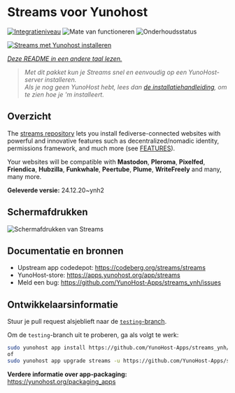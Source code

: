 <!--
NB: Deze README is automatisch gegenereerd door <https://github.com/YunoHost/apps/tree/master/tools/readme_generator>
Hij mag NIET handmatig aangepast worden.
-->

# Streams voor Yunohost

[![Integratieniveau](https://apps.yunohost.org/badge/integration/streams)](https://ci-apps.yunohost.org/ci/apps/streams/)
![Mate van functioneren](https://apps.yunohost.org/badge/state/streams)
![Onderhoudsstatus](https://apps.yunohost.org/badge/maintained/streams)

[![Streams met Yunohost installeren](https://install-app.yunohost.org/install-with-yunohost.svg)](https://install-app.yunohost.org/?app=streams)

*[Deze README in een andere taal lezen.](./ALL_README.md)*

> *Met dit pakket kun je Streams snel en eenvoudig op een YunoHost-server installeren.*  
> *Als je nog geen YunoHost hebt, lees dan [de installatiehandleiding](https://yunohost.org/install), om te zien hoe je 'm installeert.*

## Overzicht

The [streams repository](https://codeberg.org/streams/streams/) lets you install fediverse-connected websites with powerful and innovative features such as decentralized/nomadic identity, permissions framework, and much more (see [FEATURES](doc/FEATURES.md)).

Your websites will be compatible with **Mastodon**, **Pleroma**, **Pixelfed**, **Friendica**, **Hubzilla**, **Funkwhale**, **Peertube**, **Plume**, **WriteFreely** and many, many more.


**Geleverde versie:** 24.12.20~ynh2

## Schermafdrukken

![Schermafdrukken van Streams](./doc/screenshots/example.png)

## Documentatie en bronnen

- Upstream app codedepot: <https://codeberg.org/streams/streams>
- YunoHost-store: <https://apps.yunohost.org/app/streams>
- Meld een bug: <https://github.com/YunoHost-Apps/streams_ynh/issues>

## Ontwikkelaarsinformatie

Stuur je pull request alsjeblieft naar de [`testing`-branch](https://github.com/YunoHost-Apps/streams_ynh/tree/testing).

Om de `testing`-branch uit te proberen, ga als volgt te werk:

```bash
sudo yunohost app install https://github.com/YunoHost-Apps/streams_ynh/tree/testing --debug
of
sudo yunohost app upgrade streams -u https://github.com/YunoHost-Apps/streams_ynh/tree/testing --debug
```

**Verdere informatie over app-packaging:** <https://yunohost.org/packaging_apps>

